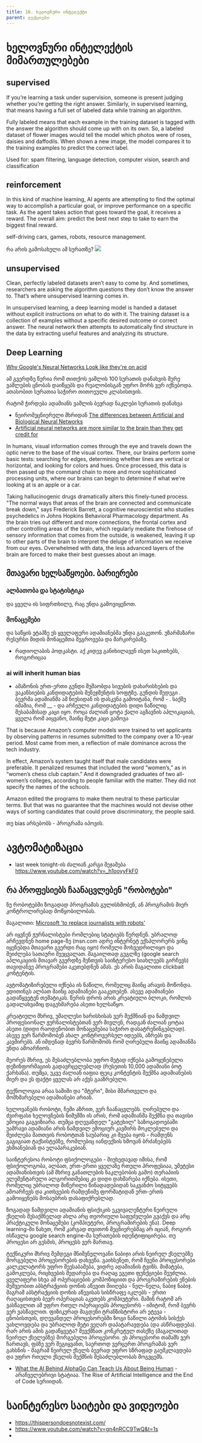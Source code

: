 ```yaml
---
title: 16. ხელოვნური ინტელექტი
parent: ლექციები
---
```


<!-- 
ზოგადად ამ საგნის მიზანი ის არის, რომ თქვენს ყოველდღიურ ცხოვრებაში, ძალიან ხშირად როდესაც მოხვდება ტექნოლოგიებთან დაკავშირებული განხილვა, რამე ძალიან სისულელე თავდაჯერებით არ ირწმუნოთ clickbait სტატიის გამო. 
 -->


# ხელოვნური ინტელექტის მიმართულებები

## supervised
If you’re learning a task under supervision, someone is present judging whether you’re getting the right answer. Similarly, in supervised learning, that means having a full set of labeled data while training an algorithm.

Fully labeled means that each example in the training dataset is tagged with the answer the algorithm should come up with on its own. So, a labeled dataset of flower images would tell the model which photos were of roses, daisies and daffodils. When shown a new image, the model compares it to the training examples to predict the correct label.

Used for: spam filtering, language detection, computer vision, search and classification



## reinforcement
In this kind of machine learning, AI agents are attempting to find the optimal way to accomplish a particular goal, or improve performance on a specific task. As the agent takes action that goes toward the goal, it receives a reward. The overall aim: predict the best next step to take to earn the biggest final reward.

self-driving cars, games, robots, resource management.


რა არის გამოსახული ამ სურათზე?
![](https://images.vice.com/motherboard/content-images/article/23150/1435543194743451.jpg?crop=1xw:0.84375xh;center,center&resize=1800:*)

## unsupervised
Clean, perfectly labeled datasets aren’t easy to come by. And sometimes, researchers are asking the algorithm questions they don’t know the answer to. That’s where unsupervised learning comes in.

In unsupervised learning, a deep learning model is handed a dataset without explicit instructions on what to do with it. The training dataset is a collection of examples without a specific desired outcome or correct answer. The neural network then attempts to automatically find structure in the data by extracting useful features and analyzing its structure.

## Deep Learning

[Why Google's Neural Networks Look like they're on acid](
https://www.vice.com/en/article/53985k/why-googles-neural-networks-look-like-theyre-on-acid)

ამ გვერდზე წერია რომ თითქოს ვაშლის 100 სურათის დანახვის მერე ვაშლების ცნობას დაიწყებს და რეალობისგან უფრო შორს ვერ იქნებოდა. ათასობით სურათია საჭირო თითოეული კლასისთვის.

რატომ ჭირდება ადამიანს ვაშლის ბევრად ნაკლები სურათის დანახვა

- ნეირომეცნიერული მხრიდან [The differences between Artificial and Biological Neural Networks](https://towardsdatascience.com/the-differences-between-artificial-and-biological-neural-networks-a8b46db828b7)
- [Artificial neural networks are more similar to the brain than they get credit for](https://bdtechtalks.com/2020/06/22/direct-fit-artificial-neural-networks/)


In humans, visual information comes through the eye and travels down the optic nerve to the base of the visual cortex. There, our brains perform some basic tests: searching for edges, determining whether lines are vertical or horizontal, and looking for colors and hues. Once processed, this data is then passed up the command chain to more and more sophisticated processing units, where our brains can begin to determine if what we're looking at is an apple or a car. 

Taking hallucinogenic drugs dramatically alters this finely-tuned process. "The normal ways that areas of the brain are connected and communicate break down," says Frederick Barrett, a cognitive neuroscientist who studies psychedelics in Johns Hopkins Behavioral Pharmacology department. As the brain tries out different and more connections, the frontal cortex and other controlling areas of the brain, which regularly mediate the firehose of sensory information that comes from the outside, is weakened, leaving it up to other parts of the brain to interpret the deluge of information we receive from our eyes. Overwhelmed with data, the less advanced layers of the brain are forced to make their best guesses about an image.




## მთავარი ხელსაწყოები. ბარიერები

### ალბათობა და სტატისტიკა

და ყველა ის სიფრთხილე, რაც უნდა გამოვიყენოთ.

### მონაცემები
და საწყის ეტაპზე ეს ყველაფერი ადამიანებმა უნდა გააკეთონ. უზარმაზარი რესურსი მიდის მონაცემთა შეგროვება და მარკირებაზე.

- რადიოლაბის პოდკასტი. აქ კიდევ განიხილავენ ისეთ საკითხებს, როგორიცაა 


### ai will inherit human bias
- ამაზონის ერთ-ერთი გუნდი მუშაობდა სივების დახარისხების და ვაკანსიების კანდიდატების მენეჯმენტის სოფტზე. გუნდის შედეგი . ბევრმა ადამიანმა ამ ნიუსიდან ის დასკვნა გამოიტანა, რომ - . 
საქმე იმაშია, რომ __ - და არჩეული კანდიდატების დიდი ნაწილიც შესაბამისად კაცი იყო. როცა ძალიან ცოტა ქალი აგზავნის აპლიკაციას, ყველა რომ აიყვანო, მაინც მეტი კაცი გამოვა

That is because Amazon’s computer models were trained to vet applicants by observing patterns in resumes submitted to the company over a 10-year period. Most came from men, a reflection of male dominance across the tech industry.

In effect, Amazon’s system taught itself that male candidates were preferable. It penalized resumes that included the word “women’s,” as in “women’s chess club captain.” And it downgraded graduates of two all-women’s colleges, according to people familiar with the matter. They did not specify the names of the schools.

Amazon edited the programs to make them neutral to these particular terms. But that was no guarantee that the machines would not devise other ways of sorting candidates that could prove discriminatory, the people said.

თუ bias არსებობს - პროგრამა იპოვის. 

[](https://www.reuters.com/article/us-amazon-com-jobs-automation-insight/amazon-scraps-secret-ai-recruiting-tool-that-showed-bias-against-women-idUSKCN1MK08G?)

# ავტომატიზაცია
- last week tonight-ის ძალიან კარგი შეჯამება <https://www.youtube.com/watch?v=_h1ooyyFkF0>

## რა პროფესიებს ჩაანაცვლებენ "რობოტები"
ნუ რობოტებში ზოგადად პროგრამას გულისხმობენ, ან პროგრამის მიერ კონტროლირებად მოწყობილობას.

მაგალითი: [Microsoft 'to replace journalists with robots'](https://www.bbc.com/news/world-us-canada-52860247)

არ იყვნენ ჟურნალისტები რომლებიც სტატიებს წერდნენ. უბრალოდ არჩევდნენ home page-ზე (msn.com ადრე ინტერნეტ ექსპლორერს ვინც იყენებდა მთავარი გვერდი რაც იყო) რომელი მოხვედრილიყო და შეიძლება სათაური შეეცვალათ. მაგაილთად გუგლზე (google search აპლიკაციის მთავარ გვერდზე შენთვის საინტერესო სიახლეებს გირჩევს) თავიდანვე პროგრამები აკეთებდნენ ამას. ეს არის მაგალითი clickbait კონტენტის. 

ავტომატიზირებული იქნება ის ნაწილი, რომელიც მაინც არავის მოწონდა. ედითინგს ალბათ მაინც ადამიანები გააკეთებენ. ასევე ადამიანები გადაწყვეტენ თემატიკას. წერის დროს არის კრეატიული ბლოკი, რომლის გადალახვაშიც დაგეხმარება ასეთი ხელსაწყო.

კრეატიული მხრივ, უმაღლესი ხარისხისას ვერ შექმნიან და ნამდვილ პროფესიონალ ჟურნალისტებთან ვერ მივლენ, რადგან ძალიან ცოტაა ასეთი (დიდი რაოდენობით მონაცემებია საჭირო დასატრენინგებლად).  ასევე ვერ წარმოშობენ ახალ კონტროვერსულ იდეებს, აზრებს და კავშირებს. ან იმდენად ბევრს წარმოშობს რომ ღირებული მაინც ადამიანმა უნდა ამოარჩიოს.

მეორეს მხრივ, ეს შესაძლებლობა უფრო მეტად იქნება გამოყენებული დეზინფორმაციის გადავრცელებლად (რუსეთის 10,000 ადამიანი ბოტ ქარხანა). თუმცა, უკვე ძალიან იაფია ფეიკ კონტენტის შექმნა ადამიანების მიერ და ეს ფაქტი ყველას არ აქვს გააზრებული.

ტექნოლოგია არაა საშიში და "მტერი", მისი მმართველი და მომხმარებელი ადამიანები არიან.

ხელოვანებს რობოტი, ჩემი აზრით, ვერ ჩაანაცვლებს. ღირებული და ძვირფასი ხელოვნების ნიმუშში ის არის, რომ ადამიანმა შექმნა და თავისი ემოცია გაგვიზიარა. თუმცა დღევანდელ "გატეხილ" საზოგადოებაში უამრავი ადამიანი არის ნამდვილ ემოციურ კავშირს მოკლებული და შეიძლება მათთვის რობოტთან საუბარიც კი შვება იყოს - რამდენს გაგიგიათ ტაქსისტებზე, რომლებიც იანდექსის ხმოვან ბრძანებებს ეხმიანებიან და ელაპარაკებიან.

საინტერესოა რობოტი ფსიქოლოგები - მიუხედავად იმისა, რომ ფსიქოლოგობა, ალბათ, ერთ-ერთი ყველაზე რთული პროფესიაა, უმეტესი ადამიანისთვის (ამ მხრივ განათლების ნაკლებობის გამო) თერაპიის ელემენტარული ალგორითმებიც კი დიდი დახმარება იქნება. ისეთი, რომელიც უბრალოდ მიწერილი წინადადებიდან საკვანძო სიტყვებს ამოარჩევს და კითხვების რამდენიმე ფორმატიდან ერთ-ერთს გამოიყენებს მოსაუბრის დასაფიქრებლად.

ზოგადად ნამდვილი ადამიანის ფსიქიკის ეკვივალენტური ნეირული ქსელის შესაქმნელად ახლა არც თეორიული საფუძვლები გვაქვს და არც პრაქტიკული მონაცემები (კომპიუტერი, პროგრამირების ენა). Deep learning-ში ნახეთ, რომ კარგად თვითონ მეცნიერებმაც არ იციან, როგორ ისწავლა google search engine-მა სურათების იდენტიფიცირება. თუ პროცესი არ გესმის, პროცესს ვერ მართავ.

ტექნიკური მხრივ შემდეგი მნიშვნელოვანი ნაბიჯი არის ნეირულ ქსელებზე მორგებული პროცესორების დახვეწა. გაიხსენეთ, რომ ჩვენი პროცესორები კალკულატორს უფრო შეესაბამება, ვიდრე ადამიანის ტვინს. მიმატება, გამოკლება, რიცხვების შედარება და რაღაც ეგეთი ფუნქციები შეუძლია. ყველაფერი სხვა ამ ოპერაციების კომპოზიციით და პროგრამირების ენების მეშვეობით აბსტრაქციის დონის აწევით მიიღება - ნელ-ნელა, ნაბიჯ ნაბიჯ. მაგრამ აბსტრაქციის დონის აწევისას სისწრაფე იკლებს - ერთი რაღაცისთვის ბევრ ოპერაციას აკეთებს კომპიუტერი. მაშინ რატომ არ ვასწავლით ამ უფრო რთულ ოპერაციებს პროცესორს - იმიტომ, რომ ბევრს ვერ ვასწავლით. ფიზიკურად მაგდენი ტრანზისტორი არ ეტევა - ცნობისთვის, დღევანდელ პროცესორებში ზოგი ნაწილი ატომის სისქეს უახლოვდება და უბრალოდ მეტი ვეღარ დაპატარავდება (და ასწრაფდება). რარ არის ამის გადაწყვეტა? შევქმნათ კონკრეტულ თასქზე (მაგალითად ნეირულ ქსელებზე) მორგებული პროცესორი. ეს პროცესორი თამაშს ვერ ჩართავს, ფბზე ვერ შეგიყვანთ, საერთოდ ვერცერთ პროგრამას ვერ გახსნის - მაგრამ ნეირულ ქსელს ბევრად უფრო სწრაფად გაუმკლავდება და უფრო რთული ქსელის შექმნის შესაძლებლობას მოგვცემს.

- [What the AI Behind AlphaGo Can Teach Us About Being Human](https://www.wired.com/2016/05/google-alpha-go-ai/) - არაჩველებრივი სტატიაა. The Rise of Artificial Intelligence and the End of Code სერიიდან.

# საინტერესო საიტები და ვიდეოები
- <https://thispersondoesnotexist.com/>
- <https://www.youtube.com/watch?v=gn4nRCC9TwQ&t=1s>
- 